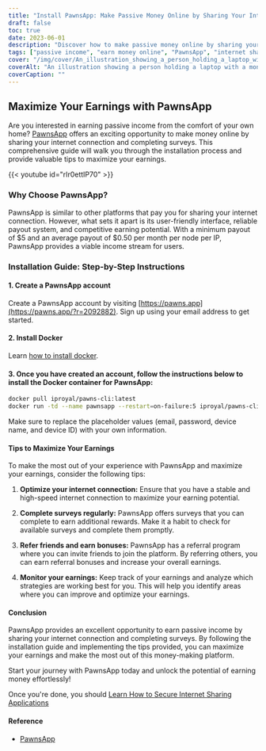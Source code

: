 ```yaml
---
title: "Install PawnsApp: Make Passive Money Online by Sharing Your Internet"
draft: false
toc: true
date: 2023-06-01
description: "Discover how to make passive money online by sharing your internet connection and completing surveys through PawnsApp."
tags: ["passive income", "earn money online", "PawnsApp", "internet sharing", "survey completion", "minimum payout", "average payout", "online earning", "side hustle", "work from home", "earn rewards", "monetize internet", "digital sharing", "income generation", "financial independence", "earn extra income", "online surveys", "technology-based income", "monetization strategy", "digital economy", "peer-to-peer network", "income stream", "home internet", "money-making opportunity", "internet usage", "survey rewards", "online money-making", "easy money", "digital rewards", "internet monetization", "passive earnings"]
cover: "/img/cover/An_illustration_showing_a_person_holding_a_laptop_with_a_money.png"
coverAlt: "An illustration showing a person holding a laptop with a money symbol on the screen, representing earning passive income through internet sharing and survey completion with PawnsApp."
coverCaption: ""
---
```

## Maximize Your Earnings with PawnsApp

Are you interested in earning passive income from the comfort of your own home? [PawnsApp](https://pawns.app/?r=2092882) offers an exciting opportunity to make money online by sharing your internet connection and completing surveys. This comprehensive guide will walk you through the installation process and provide valuable tips to maximize your earnings.

{{< youtube id="rIr0ettIP70" >}}

### Why Choose PawnsApp?

PawnsApp is similar to other platforms that pay you for sharing your internet connection. However, what sets it apart is its user-friendly interface, reliable payout system, and competitive earning potential. With a minimum payout of $5 and an average payout of $0.50 per month per node per IP, PawnsApp provides a viable income stream for users.

### Installation Guide: Step-by-Step Instructions

#### 1. Create a PawnsApp account

Create a PawnsApp account by visiting [https://pawns.app](https://pawns.app/?r=2092882). Sign up using your email address to get started.

#### 2. Install Docker

Learn [how to install docker](https://simeononsecurity.ch/other/creating-profitable-low-powered-crypto-miners/#installing-docker).

#### 3. Once you have created an account, follow the instructions below to install the Docker container for PawnsApp:

```bash
docker pull iproyal/pawns-cli:latest
docker run -td --name pawnsapp --restart=on-failure:5 iproyal/pawns-cli:latest -email=email@example.com -password=change_me -device-name=raspberrypi -device-id=raspberrypi1 -accept-tos
```
Make sure to replace the placeholder values (email, password, device name, and device ID) with your own information.

#### Tips to Maximize Your Earnings

To make the most out of your experience with PawnsApp and maximize your earnings, consider the following tips:

1. **Optimize your internet connection:** Ensure that you have a stable and high-speed internet connection to maximize your earning potential.

2. **Complete surveys regularly:** PawnsApp offers surveys that you can complete to earn additional rewards. Make it a habit to check for available surveys and complete them promptly.

3. **Refer friends and earn bonuses:** PawnsApp has a referral program where you can invite friends to join the platform. By referring others, you can earn referral bonuses and increase your overall earnings.

4. **Monitor your earnings:** Keep track of your earnings and analyze which strategies are working best for you. This will help you identify areas where you can improve and optimize your earnings.

#### Conclusion

PawnsApp provides an excellent opportunity to earn passive income by sharing your internet connection and completing surveys. By following the installation guide and implementing the tips provided, you can maximize your earnings and make the most out of this money-making platform.

Start your journey with PawnsApp today and unlock the potential of earning money effortlessly!

Once you're done, you should [Learn How to Secure Internet Sharing Applications](https://simeononsecurity.ch/other/how-to-secure-internet-sharing-applications/)

#### Reference
- [PawnsApp](https://pawns.app/?r=2092882)
